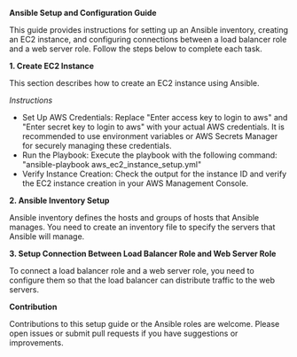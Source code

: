 **Ansible Setup and Configuration Guide**

This guide provides instructions for setting up an Ansible inventory, creating an EC2 instance, and configuring connections between a load balancer role and a web server role. Follow the steps below to complete each task.

**1. Create EC2 Instance**

This section describes how to create an EC2 instance using Ansible.

*Instructions*
- Set Up AWS Credentials: Replace "Enter access key to login to aws" and "Enter secret key to login to aws" with your actual AWS credentials. It is recommended to use environment variables or AWS Secrets Manager for securely managing these credentials.
- Run the Playbook: Execute the playbook with the following command: 
  "ansible-playbook aws_ec2_instance_setup.yml"
- Verify Instance Creation: Check the output for the instance ID and verify the EC2 instance creation in your AWS Management Console.

**2. Ansible Inventory Setup**

Ansible inventory defines the hosts and groups of hosts that Ansible manages. You need to create an inventory file to specify the servers that Ansible will manage.

**3. Setup Connection Between Load Balancer Role and Web Server Role**

To connect a load balancer role and a web server role, you need to configure them so that the load balancer can distribute traffic to the web servers.

**Contribution**

Contributions to this setup guide or the Ansible roles are welcome. Please open issues or submit pull requests if you have suggestions or improvements.
